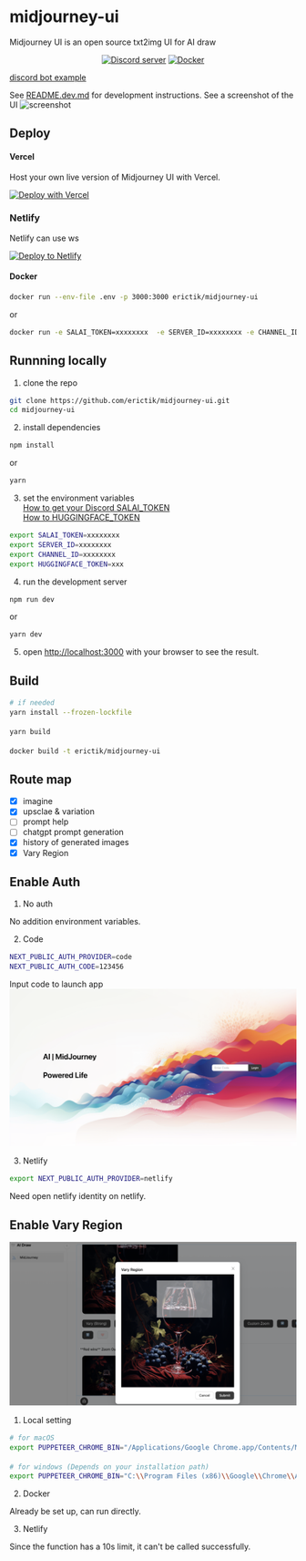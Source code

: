 # midjourney-ui

Midjourney UI is an open source txt2img UI for AI draw

<div align="center">
	<p>
		<a href="https://discord.gg/GavuGHQbV4"><img src="https://img.shields.io/discord/1082500871478329374?color=5865F2&logo=discord&logoColor=white" alt="Discord server" /></a>
		<a href="https://hub.docker.com/r/erictik/midjourney-ui/tags">
		    <img src="https://img.shields.io/docker/v/erictik/midjourney-ui?color=5865F2&logo=docker&logoColor=white" alt="Docker" />
		</a>
	</p>
</div>

[discord bot example](https://github.com/erictik/midjourney-discord-wrapper/)

See [README.dev.md](README.dev.md) for development instructions.
See a screenshot of the UI
![screenshot](images/Screenshot.png)

## Deploy

#### Vercel

Host your own live version of Midjourney UI with Vercel.

[![Deploy with Vercel](https://vercel.com/button)](https://vercel.com/new/clone?repository-url=https%3A%2F%2Fgithub.com%2Ferictik%2Fmidjourney-ui)
### Netlify
Netlify can use ws  

[![Deploy to Netlify](https://www.netlify.com/img/deploy/button.svg)](https://app.netlify.com/start/deploy?repository=https://github.com/erictik/midjourney-ui)

#### Docker

```bash
docker run --env-file .env -p 3000:3000 erictik/midjourney-ui
```
or
```bash
docker run -e SALAI_TOKEN=xxxxxxxx  -e SERVER_ID=xxxxxxxx -e CHANNEL_ID=xxxxxxxx -p 3000:3000 erictik/midjourney-ui
```

## Runnning locally

1. clone the repo

```bash
git clone https://github.com/erictik/midjourney-ui.git
cd midjourney-ui
```

2. install dependencies

```bash
npm install
```

or

```bash
yarn
```

3. set the environment variables  
 [How to get your Discord SALAI_TOKEN](https://www.androidauthority.com/get-discord-token-3149920/)  
 [How to HUGGINGFACE_TOKEN](https://huggingface.co/docs/hub/security-tokens)  
 
```bash
export SALAI_TOKEN=xxxxxxxx
export SERVER_ID=xxxxxxxx
export CHANNEL_ID=xxxxxxxx
export HUGGINGFACE_TOKEN=xxx

```

4. run the development server

```bash
npm run dev
```

or

```bash
yarn dev
```

5. open [http://localhost:3000](http://localhost:3000) with your browser to see the result.

## Build

```bash
# if needed
yarn install --frozen-lockfile

yarn build

docker build -t erictik/midjourney-ui
```

## Route map

- [x] imagine
- [x] upsclae & variation
- [ ] prompt help
- [ ] chatgpt prompt generation
- [x] history of generated images
- [x] Vary Region

## Enable Auth
1. No auth

No addition environment variables.

2. Code
```bash
NEXT_PUBLIC_AUTH_PROVIDER=code
NEXT_PUBLIC_AUTH_CODE=123456
```
Input code to launch app
![code](./images/codelogin.png)

3. Netlify
```bash
export NEXT_PUBLIC_AUTH_PROVIDER=netlify
```
Need open netlify identity on netlify.

## Enable Vary Region
![Vary Region](./images/varyregion.png)
1. Local setting
```bash
# for macOS
export PUPPETEER_CHROME_BIN="/Applications/Google Chrome.app/Contents/MacOS/Google Chrome"

# for windows (Depends on your installation path)
export PUPPETEER_CHROME_BIN="C:\\Program Files (x86)\\Google\\Chrome\\Application\\chrome.exe"
```

2. Docker

Already be set up, can run directly.

3. Netlify

Since the function has a 10s limit, it can't be called successfully.